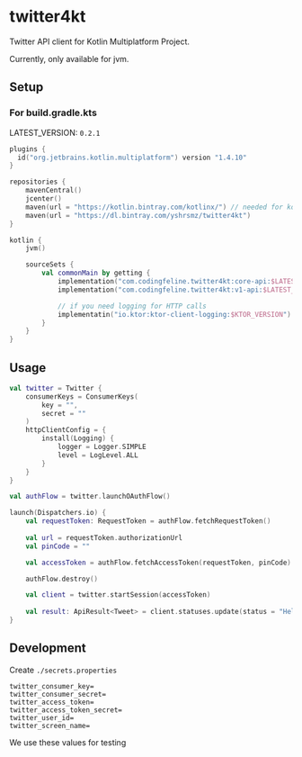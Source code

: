 twitter4kt
===

Twitter API client for Kotlin Multiplatform Project.

Currently, only available for jvm.

## Setup

### For build.gradle.kts

LATEST_VERSION: `0.2.1`

```kotlin
plugins {
  id("org.jetbrains.kotlin.multiplatform") version "1.4.10"
}

repositories {
    mavenCentral()
    jcenter()
    maven(url = "https://kotlin.bintray.com/kotlinx/") // needed for kotlinx-datetime
    maven(url = "https://dl.bintray.com/yshrsmz/twitter4kt")
}

kotlin {
    jvm()

    sourceSets {
        val commonMain by getting {
            implementation("com.codingfeline.twitter4kt:core-api:$LATEST_VERSION")
            implementation("com.codingfeline.twitter4kt:v1-api:$LATEST_VERSION")

            // if you need logging for HTTP calls
            implementatin("io.ktor:ktor-client-logging:$KTOR_VERSION")
        }
    }
}
```


## Usage

```kotlin
val twitter = Twitter {
    consumerKeys = ConsumerKeys(
        key = "",
        secret = ""
    )
    httpClientConfig = {
        install(Logging) {
            logger = Logger.SIMPLE
            level = LogLevel.ALL
        }
    }
}

val authFlow = twitter.launchOAuthFlow()

launch(Dispatchers.io) {
    val requestToken: RequestToken = authFlow.fetchRequestToken()
 
    val url = requestToken.authorizationUrl
    val pinCode = ""

    val accessToken = authFlow.fetchAccessToken(requestToken, pinCode)

    authFlow.destroy()

    val client = twitter.startSession(accessToken)
    
    val result: ApiResult<Tweet> = client.statuses.update(status = "Hello from twitter4kt!")
}
```


## Development

Create `./secrets.properties`

```properties
twitter_consumer_key=
twitter_consumer_secret=
twitter_access_token=
twitter_access_token_secret=
twitter_user_id=
twitter_screen_name=
```

We use these values for testing
